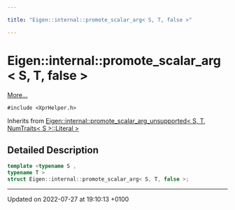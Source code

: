 ```yaml
---

title: "Eigen::internal::promote_scalar_arg< S, T, false >"

---
```


# Eigen::internal::promote_scalar_arg< S, T, false >



 [More...](#detailed-description)


`#include <XprHelper.h>`

Inherits from [Eigen::internal::promote_scalar_arg_unsupported< S, T, NumTraits< S >::Literal >](http://example.org/classes/structeigen_1_1internal_1_1promote__scalar__arg__unsupported/)

## Detailed Description

```cpp
template <typename S ,
typename T >
struct Eigen::internal::promote_scalar_arg< S, T, false >;
```

-------------------------------

Updated on 2022-07-27 at 19:10:13 +0100